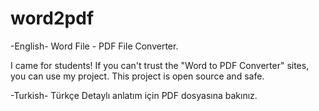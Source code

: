 # word2pdf

-English-
Word File - PDF File Converter.

I came for students! If you can't trust the "Word to PDF Converter" sites, you can use my project. This project is open source and safe.

-Turkish-
Türkçe Detaylı anlatım için PDF dosyasına bakınız.
